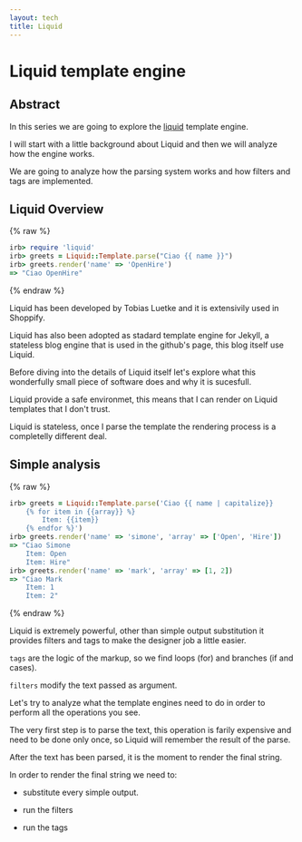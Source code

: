 ```yaml
---
layout: tech
title: Liquid
---
```



# Liquid template engine

## Abstract

In this series we are going to explore the [liquid][liquid-github] template engine.

I will start with a little background about Liquid and then we will analyze how the engine works.

We are going to analyze how the parsing system works and how filters and tags are implemented.

## Liquid Overview
{% raw %}
``` ruby
irb> require 'liquid'
irb> greets = Liquid::Template.parse("Ciao {{ name }}")
irb> greets.render('name' => 'OpenHire')
=> "Ciao OpenHire"
```
{% endraw %}

Liquid has been developed by Tobias Luetke  and it is extensivily used in Shoppify.

Liquid has also been adopted as stadard template engine for Jekyll, a stateless blog engine that is used in the github's page, this blog itself use Liquid.

Before diving into the details of Liquid itself let's explore what this wonderfully small piece of software does and why it is sucesfull.

Liquid provide a safe environmet, this means that I can render on Liquid templates that I don't trust.

Liquid is stateless, once I parse the template the rendering process is a completelly different deal.

## Simple analysis

{% raw %}

``` ruby
irb> greets = Liquid::Template.parse('Ciao {{ name | capitalize}}
	{% for item in {{array}} %}
	    Item: {{item}}
	{% endfor %}')
irb> greets.render('name' => 'simone', 'array' => ['Open', 'Hire'])
=> "Ciao Simone
    Item: Open
    Item: Hire"
irb> greets.render('name' => 'mark', 'array' => [1, 2])
=> "Ciao Mark
    Item: 1
    Item: 2"
```
{% endraw %}

Liquid is extremely powerful, other than simple output substitution it provides filters and tags to make the designer job a little easier.

`tags` are the logic of the markup, so we find loops (for) and branches (if and cases).

`filters` modify the text passed as argument.

Let's try to analyze what the template engines need to do in order to perform all the operations you see.

The very first step is to parse the text, this operation is farily expensive and need to be done only once, so Liquid will remember the result of the parse.

After the text has been parsed, it is the moment to render the final string.

In order to render the final string we need to:

+ substitute every simple output.

+ run the filters

+ run the tags



[liquid-github]: https://github.com/Shopify/liquid
